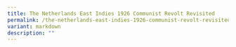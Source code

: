 ```yaml
---
title: The Netherlands East Indies 1926 Communist Revolt Revisited
permalink: /the-netherlands-east-indies-1926-communist-revolt-revisited/
variant: markdown
description: ""
---
```


